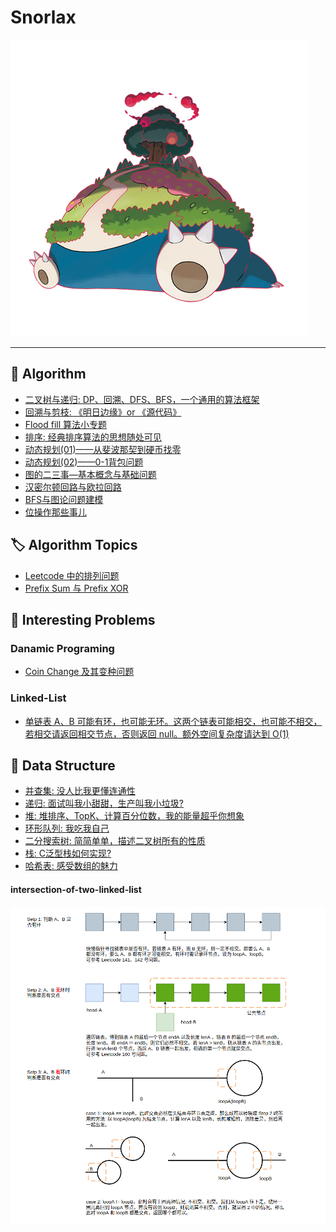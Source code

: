 # Snorlax

![](./Snorlax.png)

----------

## :telescope:	Algorithm

- [二叉树与递归: DP、回溯、DFS、BFS，一个通用的算法框架](https://github.com/SmartKeyerror/Snorlax/tree/master/algorithm/tree)
- [回溯与剪枝: 《明日边缘》or 《源代码》](https://github.com/SmartKeyerror/Snorlax/tree/master/algorithm/backtracking)
- [Flood fill 算法小专题](https://github.com/SmartKeyerror/Snorlax/tree/master/algorithm/flood-fill)
- [排序: 经典排序算法的思想随处可见](https://github.com/SmartKeyerror/Snorlax/tree/master/algorithm/sort)
- [动态规划(01)——从斐波那契到硬币找零](https://github.com/SmartKeyerror/Snorlax/tree/master/algorithm/dp/dp(01))
- [动态规划(02)——0-1背包问题](https://github.com/SmartKeyerror/Snorlax/tree/master/algorithm/dp/dp(02))
- [图的二三事—基本概念与基础问题](https://github.com/SmartKeyerror/Snorlax/tree/master/algorithm/graph/base)
- [汉密尔顿回路与欧拉回路](https://github.com/SmartKeyerror/Snorlax/tree/master/algorithm/graph/loop)
- [BFS与图论问题建模](https://github.com/SmartKeyerror/Snorlax/tree/master/algorithm/bfs)
- [位操作那些事儿](https://github.com/SmartKeyerror/Snorlax/tree/master/algorithm/bit-manipulation)

## :label: Algorithm Topics

- [Leetcode 中的排列问题](https://github.com/SmartKeyerror/Snorlax/tree/master/algorithm/permutation)
- [Prefix Sum 与 Prefix XOR](https://github.com/SmartKeyerror/Snorlax/tree/master/algorithm/prefix-sum)

## :beers: Interesting Problems

### Danamic Programing

- [Coin Change 及其变种问题](https://smartkeyerror.oss-cn-shenzhen.aliyuncs.com/Snorlax/leetcode/dp/Coin-Change.pdf)

### Linked-List

- [单链表 A、B 可能有环，也可能无环。这两个链表可能相交，也可能不相交，若相交请返回相交节点，否则返回 null。额外空间复杂度请达到 O(1)](#intersection-of-two-linked-list)

## :toolbox: Data Structure

- [并查集: 没人比我更懂连通性](https://github.com/SmartKeyerror/Snorlax/tree/master/src/union-find)
- [递归: 面试叫我小甜甜，生产叫我小垃圾?](https://github.com/SmartKeyerror/Snorlax/tree/master/src/recursive)
- [堆: 堆排序、TopK、计算百分位数，我的能量超乎你想象](https://github.com/SmartKeyerror/Snorlax/tree/master/src/heap)
- [环形队列: 我吃我自己](https://github.com/SmartKeyerror/Snorlax/tree/master/src/circular-buffer)
- [二分搜索树: 简简单单，描述二叉树所有的性质](https://github.com/SmartKeyerror/Snorlax/tree/master/src/search-tree)
- [栈: C泛型栈如何实现?](https://github.com/SmartKeyerror/Snorlax/tree/master/src/stack)
- [哈希表: 感受数组的魅力](https://github.com/SmartKeyerror/Snorlax/tree/master/src/hash-table)


#### intersection-of-two-linked-list

![](interesting-problems/intersection-of-two-linked-list.png)
